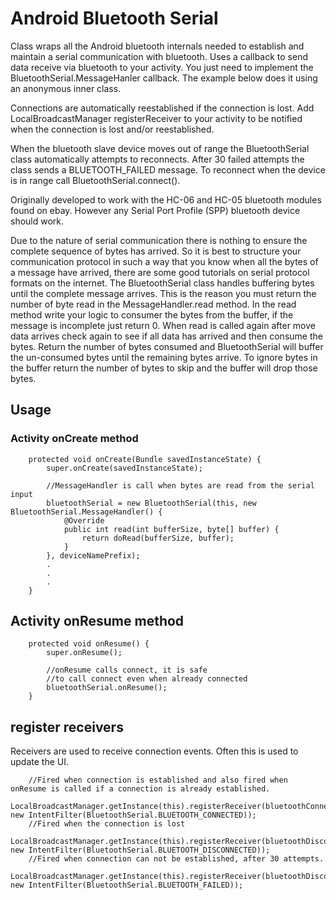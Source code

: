 # Android Bluetooth Serial 

Class wraps all the Android bluetooth internals needed to establish and maintain a serial communication with bluetooth.  Uses a callback to send data receive via bluetooth to your activity.  You just need to implement the BluetoothSerial.MessageHanler callback.  The example below does it using an anonymous inner class.

Connections are automatically reestablished if the connection is lost.  Add LocalBroadcastManager registerReceiver to your activity to be notified when the connection is lost and/or reestablished.

When the bluetooth slave device moves out of range the BluetoothSerial class automatically attempts to reconnects.  After 30 failed attempts the class sends a BLUETOOTH_FAILED message.  To reconnect when the device is in range call BluetoothSerial.connect().
  
Originally developed to work with the HC-06 and HC-05 bluetooth modules found on ebay.  However any Serial Port Profile (SPP) bluetooth device should work.

Due to the nature of serial communication there is nothing to ensure the complete sequence of bytes has arrived.  So it is best to structure your communication protocol in such a way that you know when all the bytes of a message have arrived, there are some good tutorials on serial protocol formats on the internet.  The BluetoothSerial class handles buffering bytes until the complete message arrives. This is the reason you must return the number of byte read in the MessageHandler.read method. In the read method write your logic to consumer the bytes from the buffer, if the message is incomplete just return 0.  When read is called again after move data arrives check again to see if all data has arrived and then consume the bytes.  Return the number of bytes consumed and BluetoothSerial will buffer the un-consumed bytes until the remaining bytes arrive.  To ignore bytes in the buffer return the number of bytes to skip and the buffer will drop those bytes.  


## Usage

### Activity onCreate method

		protected void onCreate(Bundle savedInstanceState) {
			super.onCreate(savedInstanceState);

			//MessageHandler is call when bytes are read from the serial input
			bluetoothSerial = new BluetoothSerial(this, new BluetoothSerial.MessageHandler() {
				@Override
				public int read(int bufferSize, byte[] buffer) {
					return doRead(bufferSize, buffer);
				}
			}, deviceNamePrefix);
			.
			.
			.
		}


## Activity onResume method

		protected void onResume() {
			super.onResume();

			//onResume calls connect, it is safe
			//to call connect even when already connected
			bluetoothSerial.onResume();
		}



## register receivers

Receivers are used to receive connection events.  Often this is used to update the UI. 

		//Fired when connection is established and also fired when onResume is called if a connection is already established. 
		LocalBroadcastManager.getInstance(this).registerReceiver(bluetoothConnectReceiver, new IntentFilter(BluetoothSerial.BLUETOOTH_CONNECTED));
		//Fired when the connection is lost
		LocalBroadcastManager.getInstance(this).registerReceiver(bluetoothDisconnectReceiver, new IntentFilter(BluetoothSerial.BLUETOOTH_DISCONNECTED));
		//Fired when connection can not be established, after 30 attempts.
		LocalBroadcastManager.getInstance(this).registerReceiver(bluetoothDisconnectReceiver, new IntentFilter(BluetoothSerial.BLUETOOTH_FAILED));

